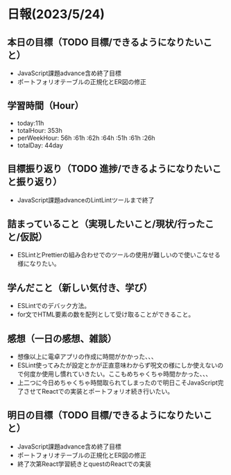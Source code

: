 # 日報(2023/5/24)

## 本日の目標（TODO 目標/できるようになりたいこと）

- JavaScript課題advance含め終了目標
- ポートフォリオテーブルの正規化とER図の修正

## 学習時間（Hour）
- today:11h
- totalHour: 353h
- perWeekHour: 56h :61h :62h :64h :51h :61h :26h
- totalDay: 44day

## 目標振り返り（TODO 進捗/できるようになりたいこと振り返り）

- JavaScript課題advanceのLintLintツールまで終了

## 詰まっていること（実現したいこと/現状/行ったこと/仮説）

- ESLintとPrettierの組み合わせでのツールの使用が難しいので使いこなせる様になりたい。

## 学んだこと（新しい気付き、学び）

- ESLintでのデバック方法。
- for文でHTML要素の数を配列として受け取ることができること。

## 感想（一日の感想、雑談）

- 想像以上に電卓アプリの作成に時間がかかった、、、
- ESLint使ってみたが設定とかが正直意味わからず呪文の様にしか使えないので何度か使用し慣れていきたい。ここもめちゃくちゃ時間かかった、、、
- 上二つに今日めちゃくちゃ時間取られてしまったので明日こそJavaScript完了させてReactでの実装とポートフォリオ続き行いたい。

## 明日の目標（TODO 目標/できるようになりたいこと）

- JavaScript課題advance含め終了目標
- ポートフォリオテーブルの正規化とER図の修正
- 終了次第React学習続きとquestのReactでの実装
